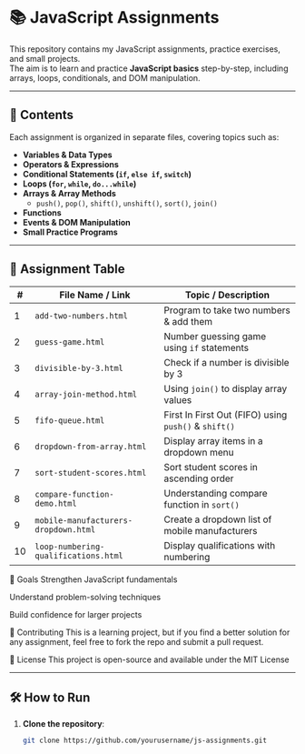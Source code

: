 # 📚 JavaScript Assignments

This repository contains my JavaScript assignments, practice exercises, and small projects.  
The aim is to learn and practice **JavaScript basics** step-by-step, including arrays, loops, conditionals, and DOM manipulation.

---

## 📁 Contents
Each assignment is organized in separate files, covering topics such as:

- **Variables & Data Types**
- **Operators & Expressions**
- **Conditional Statements (`if`, `else if`, `switch`)**
- **Loops (`for`, `while`, `do...while`)**
- **Arrays & Array Methods**  
  - `push()`, `pop()`, `shift()`, `unshift()`, `sort()`, `join()`
- **Functions**
- **Events & DOM Manipulation**
- **Small Practice Programs**

---

## 📑 Assignment Table

| #  | File Name / Link                     | Topic / Description |
|----|---------------------------------------|----------------------|
| 1  | `add-two-numbers.html`               | Program to take two numbers & add them |
| 2  | `guess-game.html`                    | Number guessing game using `if` statements |
| 3  | `divisible-by-3.html`                 | Check if a number is divisible by 3 |
| 4  | `array-join-method.html`              | Using `join()` to display array values |
| 5  | `fifo-queue.html`                     | First In First Out (FIFO) using `push()` & `shift()` |
| 6  | `dropdown-from-array.html`            | Display array items in a dropdown menu |
| 7  | `sort-student-scores.html`            | Sort student scores in ascending order |
| 8  | `compare-function-demo.html`          | Understanding compare function in `sort()` |
| 9  | `mobile-manufacturers-dropdown.html`  | Create a dropdown list of mobile manufacturers |
| 10 | `loop-numbering-qualifications.html`  | Display qualifications with numbering |

🎯 Goals
Strengthen JavaScript fundamentals

Understand problem-solving techniques

Build confidence for larger projects

🤝 Contributing
This is a learning project, but if you find a better solution for any assignment, feel free to fork the repo and submit a pull request.

📜 License
This project is open-source and available under the MIT License

---

## 🛠 How to Run
1. **Clone the repository**:
   ```bash
   git clone https://github.com/yourusername/js-assignments.git
